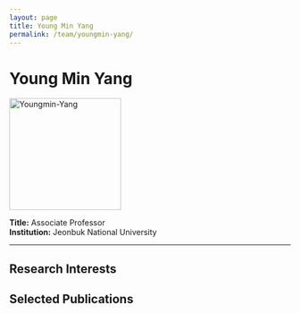 ```yaml
---
layout: page
title: Young Min Yang
permalink: /team/youngmin-yang/
---
```


# Young Min Yang

<!--- <img src="/images/rheagaur.png" alt="Rhea Gaur" width="200" /> --->
<img src="{{ site.baseurl }}/images/youngmin-yang.jpg" alt="Youngmin-Yang" width="200" />



**Title:** Associate Professor
<br>
**Institution:** Jeonbuk National University  

---

## Research Interests



## Selected Publications

